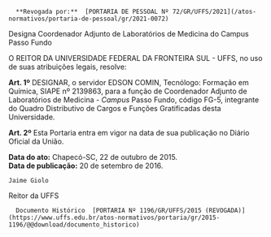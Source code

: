       **Revogada por:**  [PORTARIA DE PESSOAL Nº 72/GR/UFFS/2021](/atos-normativos/portaria-de-pessoal/gr/2021-0072) 

   Designa Coordenador Adjunto de Laboratórios de Medicina do Campus Passo Fundo  

O REITOR DA UNIVERSIDADE FEDERAL DA FRONTEIRA SUL - UFFS, no uso de suas atribuições legais, resolve:

 **Art. 1º** DESIGNAR, o servidor EDSON COMIN, Tecnólogo: Formação em Química, SIAPE nº 2139863, para a função de Coordenador Adjunto de Laboratórios de Medicina - *Campus* Passo Fundo, código FG-5, integrante do Quadro Distributivo de Cargos e Funções Gratificadas desta Universidade.

 **Art. 2º** Esta Portaria entra em vigor na data de sua publicação no Diário Oficial da União.

  

   **Data do ato:** Chapecó-SC, 22 de outubro de 2015.   
 **Data de publicação:**  20 de setembro de 2016. 

    Jaime Giolo   
 Reitor da UFFS 

      Documento Histórico  [PORTARIA Nº 1196/GR/UFFS/2015 (REVOGADA)](https://www.uffs.edu.br/atos-normativos/portaria/gr/2015-1196/@@download/documento_historico)     
      